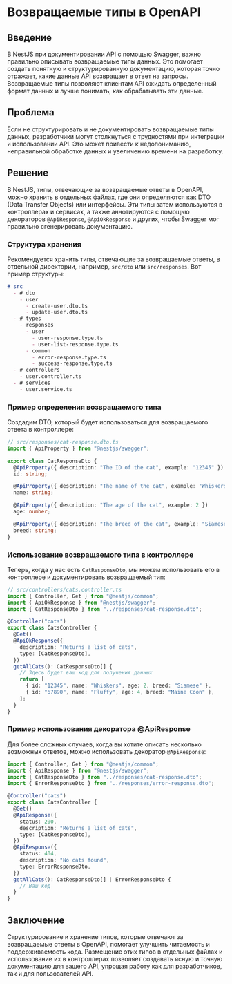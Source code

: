 # Возвращаемые типы в OpenAPI

## Введение

В NestJS при документировании API с помощью Swagger, важно правильно описывать возвращаемые типы данных. Это помогает создать понятную и структурированную документацию, которая точно отражает, какие данные API возвращает в ответ на запросы. Возвращаемые типы позволяют клиентам API ожидать определенный формат данных и лучше понимать, как обрабатывать эти данные.

## Проблема

Если не структурировать и не документировать возвращаемые типы данных, разработчики могут столкнуться с трудностями при интеграции и использовании API. Это может привести к недопониманию, неправильной обработке данных и увеличению времени на разработку.

## Решение

В NestJS, типы, отвечающие за возвращаемые ответы в OpenAPI, можно хранить в отдельных файлах, где они определяются как DTO (Data Transfer Objects) или интерфейсы. Эти типы затем используются в контроллерах и сервисах, а также аннотируются с помощью декораторов `@ApiResponse`, `@ApiOkResponse` и других, чтобы Swagger мог правильно сгенерировать документацию.

### Структура хранения

Рекомендуется хранить типы, отвечающие за возвращаемые ответы, в отдельной директории, например, `src/dto` или `src/responses`. Вот пример структуры:

```markdown
# src
  - # dto
    - user
      - create-user.dto.ts
      - update-user.dto.ts
  - # types
    - responses
      - user
        - user-response.type.ts
        - user-list-response.type.ts
      - common
        - error-response.type.ts
        - success-response.type.ts
  - # controllers
    - user.controller.ts
  - # services
    - user.service.ts
```

### Пример определения возвращаемого типа

Создадим DTO, который будет использоваться для возвращаемого ответа в контроллере:

```typescript
// src/responses/cat-response.dto.ts
import { ApiProperty } from "@nestjs/swagger";

export class CatResponseDto {
  @ApiProperty({ description: "The ID of the cat", example: "12345" })
  id: string;

  @ApiProperty({ description: "The name of the cat", example: "Whiskers" })
  name: string;

  @ApiProperty({ description: "The age of the cat", example: 2 })
  age: number;

  @ApiProperty({ description: "The breed of the cat", example: "Siamese" })
  breed: string;
}
```

### Использование возвращаемого типа в контроллере

Теперь, когда у нас есть `CatResponseDto`, мы можем использовать его в контроллере и документировать возвращаемый тип:

```typescript
// src/controllers/cats.controller.ts
import { Controller, Get } from "@nestjs/common";
import { ApiOkResponse } from "@nestjs/swagger";
import { CatResponseDto } from "../responses/cat-response.dto";

@Controller("cats")
export class CatsController {
  @Get()
  @ApiOkResponse({
    description: "Returns a list of cats",
    type: [CatResponseDto],
  })
  getAllCats(): CatResponseDto[] {
    // Здесь будет ваш код для получения данных
    return [
      { id: "12345", name: "Whiskers", age: 2, breed: "Siamese" },
      { id: "67890", name: "Fluffy", age: 4, breed: "Maine Coon" },
    ];
  }
}
```

### Пример использования декоратора @ApiResponse

Для более сложных случаев, когда вы хотите описать несколько возможных ответов, можно использовать декоратор `@ApiResponse`:

```typescript
import { Controller, Get } from "@nestjs/common";
import { ApiResponse } from "@nestjs/swagger";
import { CatResponseDto } from "../responses/cat-response.dto";
import { ErrorResponseDto } from "../responses/error-response.dto";

@Controller("cats")
export class CatsController {
  @Get()
  @ApiResponse({
    status: 200,
    description: "Returns a list of cats",
    type: [CatResponseDto],
  })
  @ApiResponse({
    status: 404,
    description: "No cats found",
    type: ErrorResponseDto,
  })
  getAllCats(): CatResponseDto[] | ErrorResponseDto {
    // Ваш код
  }
}
```

## Заключение

Структурирование и хранение типов, которые отвечают за возвращаемые ответы в OpenAPI, помогает улучшить читаемость и поддерживаемость кода. Размещение этих типов в отдельных файлах и использование их в контроллерах позволяет создавать ясную и точную документацию для вашего API, упрощая работу как для разработчиков, так и для пользователей API.
